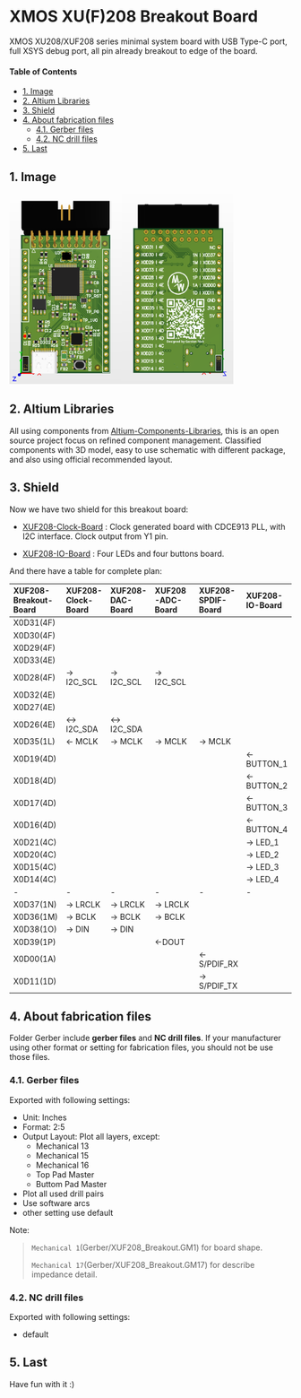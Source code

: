 # XMOS XU(F)208 Breakout Board <!-- omit in toc -->

XMOS XU208/XUF208 series minimal system board with USB Type-C port, full XSYS debug port, all pin already breakout to edge of the board.

#### Table of Contents <!-- omit in toc -->

- [1. Image](#1-image)
- [2. Altium Libraries](#2-altium-libraries)
- [3. Shield](#3-shield)
- [4. About fabrication files](#4-about-fabrication-files)
  - [4.1. Gerber files](#41-gerber-files)
  - [4.2. NC drill files](#42-nc-drill-files)
- [5. Last](#5-last)

## 1. Image

<img src="Assets/image/top_view.png" height="340" width="200"><img src="Assets/image/bottom_view.png" height="340" width="200">

## 2. Altium Libraries

All using components from [Altium-Components-Libraries](https://github.com/mywinchester/Altium-Components-Libraries), this is an open source project focus on refined component management. Classified components with 3D model, easy to use schematic with different package, and also using official recommended layout.

## 3. Shield

Now we have two shield for this breakout board:

- [XUF208-Clock-Board](https://github.com/mywinchester/XUF208-Clock-Board) : Clock generated board with CDCE913 PLL, with I2C interface. Clock output from Y1 pin.

- [XUF208-IO-Board](https://github.com/mywinchester/XUF208-IO-Board) : Four LEDs and four buttons board.

And there have a table for complete plan:

| XUF208-Breakout-Board | XUF208-Clock-Board | XUF208-DAC-Board | XUF208-ADC-Board | XUF208-SPDIF-Board | XUF208-IO-Board |
| :-------------------- | :----------------- | :--------------- | :--------------- | :----------------- | :-------------- |
| X0D31(4F)             |                    |                  |                  |                    |                 |
| X0D30(4F)             |                    |                  |                  |                    |                 |
| X0D29(4F)             |                    |                  |                  |                    |                 |
| X0D33(4E)             |                    |                  |                  |                    |                 |
| X0D28(4F)             | -> I2C_SCL         | -> I2C_SCL       | -> I2C_SCL       |                    |                 |
| X0D32(4E)             |                    |                  |                  |                    |                 |
| X0D27(4E)             |                    |                  |                  |                    |                 |
| X0D26(4E)             | <-> I2C_SDA        | <-> I2C_SDA      |                  |                    |                 |
| X0D35(1L)             | <- MCLK            | -> MCLK          | -> MCLK          | -> MCLK            |                 |
| X0D19(4D)             |                    |                  |                  |                    | <- BUTTON_1     |
| X0D18(4D)             |                    |                  |                  |                    | <- BUTTON_2     |
| X0D17(4D)             |                    |                  |                  |                    | <- BUTTON_3     |
| X0D16(4D)             |                    |                  |                  |                    | <- BUTTON_4     |
| X0D21(4C)             |                    |                  |                  |                    | -> LED_1        |
| X0D20(4C)             |                    |                  |                  |                    | -> LED_2        |
| X0D15(4C)             |                    |                  |                  |                    | -> LED_3        |
| X0D14(4C)             |                    |                  |                  |                    | -> LED_4        |
| -                     | -                  | -                | -                | -                  | -               |
| X0D37(1N)             | -> LRCLK           | -> LRCLK         | -> LRCLK         |                    |                 |
| X0D36(1M)             | -> BCLK            | -> BCLK          | -> BCLK          |                    |                 |
| X0D38(1O)             | -> DIN             | -> DIN           |                  |                    |                 |
| X0D39(1P)             |                    |                  | <-DOUT           |                    |                 |
| X0D00(1A)             |                    |                  |                  | <- S/PDIF_RX       |                 |
| X0D11(1D)             |                    |                  |                  | -> S/PDIF_TX       |                 |

## 4. About fabrication files

Folder Gerber include **gerber files** and **NC drill files**. If your manufacturer using other format or setting for fabrication files, you should not be use those files.

### 4.1. Gerber files

Exported with following settings:

- Unit: Inches
- Format: 2:5
- Output Layout: Plot all layers, except:
  - Mechanical 13
  - Mechanical 15
  - Mechanical 16
  - Top Pad Master
  - Buttom Pad Master
- Plot all used drill pairs
- Use software arcs
- other setting use default

Note:
> `Mechanical 1`(Gerber/XUF208_Breakout.GM1) for board shape.
>
> `Mechanical 17`(Gerber/XUF208_Breakout.GM17) for describe impedance detail.

### 4.2. NC drill files

Exported with following settings:

- default

## 5. Last

Have fun with it :)
